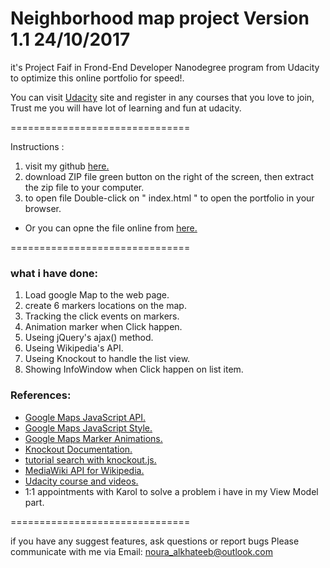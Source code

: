 Neighborhood map project Version 1.1 24/10/2017
===============================

it's Project Faif in Frond-End Developer Nanodegree program from Udacity to optimize this online portfolio for speed!.

You can visit [Udacity]( https://www.udacity.com/) site and register in any courses that you love to join, Trust me you will have lot of learning and fun at udacity.

===============================

Instructions :

1.  visit my github [here.](https://github.com/nouraal/Neighborhood-Map-master) 
2. download ZIP file green button on the right of the screen,  then extract the zip file to your computer.
3. to open file  Double-click on " index.html " to open the portfolio in your browser.

* Or you can opne the file online from [here.](https://nouraal.github.io/Neighborhood-Map-master/)

===============================

### what i have done:

1. Load google Map to the web page.
2. create 6 markers locations on the map.
3. Tracking the click events on markers.
4. Animation marker when Click happen.
5. Useing jQuery's ajax() method.
6. Useing  Wikipedia's API.
7. Useing Knockout to handle the list view.
8. Showing InfoWindow when Click happen on list item.

### References:

*   [Google Maps JavaScript API.](https://developers.google.com/maps/documentation/javascript/)
*   [Google Maps JavaScript Style.](https://developers.google.com/maps/documentation/javascript/styling)
*   [Google Maps Marker Animations.](https://developers.google.com/maps/documentation/javascript/examples/marker-animations)
*   [Knockout Documentation.](http://knockoutjs.com/documentation/introduction.html)
*   [tutorial search with knockout.js.](http://knockoutjs.com/documentation/introduction.html)
*   [MediaWiki API for Wikipedia.](https://www.mediawiki.org/wiki/API:Main_page)
*   [Udacity course and videos.](https://www.udacity.com/course/front-end-web-developer-nanodegree--nd001)
*   1:1 appointments with Karol to solve a problem i have in my View Model part.


===============================

if you have any suggest features, ask questions or report bugs  Please communicate with me via
Email: noura_alkhateeb@outlook.com